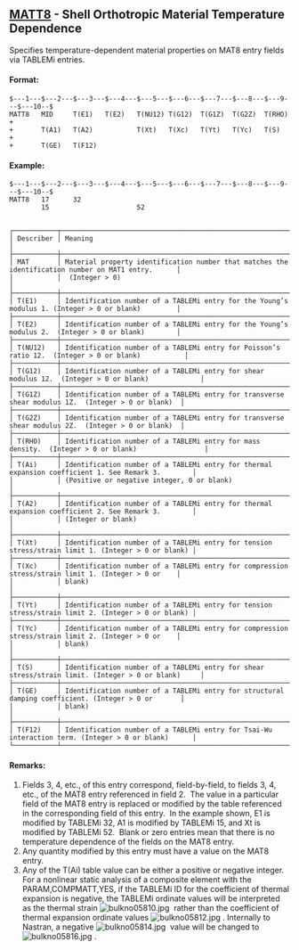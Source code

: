 ## [MATT8](https://help.hexagonmi.com/bundle/MSC_Nastran_2022.4/page/Nastran_Combined_Book/qrg/bulkno/TOC.MATT8.xhtml) - Shell Orthotropic Material Temperature Dependence

Specifies temperature-dependent material properties on MAT8 entry fields via TABLEMi entries.

#### Format:

```nastran
$---1---$---2---$---3---$---4---$---5---$---6---$---7---$---8---$---9---$---10--$
MATT8   MID     T(E1)   T(E2)   T(NU12) T(G12)  T(G1Z)  T(G2Z)  T(RHO)  +       
+       T(A1)   T(A2)           T(Xt)   T(Xc)   T(Yt)   T(Yc)   T(S)    +       
+       T(GE)   T(F12)                                                          
```

#### Example:

```nastran
$---1---$---2---$---3---$---4---$---5---$---6---$---7---$---8---$---9---$---10--$
MATT8   17      32                                                              
        15                      52                                              
                                                                                
```

```text
┌───────────┬────────────────────────────────────────────────────────────────────────────────────────────────────┐
│ Describer │ Meaning                                                                                            │
├───────────┼────────────────────────────────────────────────────────────────────────────────────────────────────┤
│ MAT       │ Material property identification number that matches the identification number on MAT1 entry.      │
│           │  (Integer > 0)                                                                                     │
├───────────┼────────────────────────────────────────────────────────────────────────────────────────────────────┤
│ T(E1)     │ Identification number of a TABLEMi entry for the Young’s modulus 1. (Integer > 0 or blank)         │
├───────────┼────────────────────────────────────────────────────────────────────────────────────────────────────┤
│ T(E2)     │ Identification number of a TABLEMi entry for the Young’s modulus 2.  (Integer > 0 or blank)        │
├───────────┼────────────────────────────────────────────────────────────────────────────────────────────────────┤
│ T(NU12)   │ Identification number of a TABLEMi entry for Poisson’s ratio 12.  (Integer > 0 or blank)           │
├───────────┼────────────────────────────────────────────────────────────────────────────────────────────────────┤
│ T(G12)    │ Identification number of a TABLEMi entry for shear modulus 12.  (Integer > 0 or blank)             │
├───────────┼────────────────────────────────────────────────────────────────────────────────────────────────────┤
│ T(G1Z)    │ Identification number of a TABLEMi entry for transverse shear modulus 1Z.  (Integer > 0 or blank)  │
├───────────┼────────────────────────────────────────────────────────────────────────────────────────────────────┤
│ T(G2Z)    │ Identification number of a TABLEMi entry for transverse shear modulus 2Z.  (Integer > 0 or blank)  │
├───────────┼────────────────────────────────────────────────────────────────────────────────────────────────────┤
│ T(RHO)    │ Identification number of a TABLEMi entry for mass density.  (Integer > 0 or blank)                 │
├───────────┼────────────────────────────────────────────────────────────────────────────────────────────────────┤
│ T(Ai)     │ Identification number of a TABLEMi entry for thermal expansion coefficient 1. See Remark 3.        │
│           │ (Positive or negative integer, 0 or blank)                                                         │
├───────────┼────────────────────────────────────────────────────────────────────────────────────────────────────┤
│ T(A2)     │ Identification number of a TABLEMi entry for thermal expansion coefficient 2. See Remark 3.        │
│           │ (Integer or blank)                                                                                 │
├───────────┼────────────────────────────────────────────────────────────────────────────────────────────────────┤
│ T(Xt)     │ Identification number of a TABLEMi entry for tension stress/strain limit 1. (Integer > 0 or blank) │
├───────────┼────────────────────────────────────────────────────────────────────────────────────────────────────┤
│ T(Xc)     │ Identification number of a TABLEMi entry for compression stress/strain limit 1. (Integer > 0 or    │
│           │ blank)                                                                                             │
├───────────┼────────────────────────────────────────────────────────────────────────────────────────────────────┤
│ T(Yt)     │ Identification number of a TABLEMi entry for tension stress/strain limit 2. (Integer > 0 or blank) │
├───────────┼────────────────────────────────────────────────────────────────────────────────────────────────────┤
│ T(Yc)     │ Identification number of a TABLEMi entry for compression stress/strain limit 2. (Integer > 0 or    │
│           │ blank)                                                                                             │
├───────────┼────────────────────────────────────────────────────────────────────────────────────────────────────┤
│ T(S)      │ Identification number of a TABLEMi entry for shear stress/strain limit. (Integer > 0 or blank)     │
├───────────┼────────────────────────────────────────────────────────────────────────────────────────────────────┤
│ T(GE)     │ Identification number of a TABLEMi entry for structural damping coefficient. (Integer > 0 or       │
│           │ blank)                                                                                             │
├───────────┼────────────────────────────────────────────────────────────────────────────────────────────────────┤
│ T(F12)    │ Identification number of a TABLEMi entry for Tsai-Wu interaction term. (Integer > 0 or blank)      │
└───────────┴────────────────────────────────────────────────────────────────────────────────────────────────────┘
```

#### Remarks:

1. Fields 3, 4, etc., of this entry correspond, field-by-field, to fields 3, 4, etc., of the MAT8 entry referenced in field 2.  The value in a particular field of the MAT8 entry is replaced or modified by the table referenced in the corresponding field of this entry.  In the example shown, E1 is modified by TABLEMi 32, A1 is modified by TABLEMi 15, and Xt is modified by TABLEMi 52.  Blank or zero entries mean that there is no temperature dependence of the fields on the MAT8 entry.
2. Any quantity modified by this entry must have a value on the MAT8 entry.
3. Any of the T(Ai) table value can be either a positive or negative integer. For a nonlinear static analysis of a composite element with the PARAM,COMPMATT,YES, if the TABLEMi ID for the coefficient of thermal expansion is negative, the TABLEMi ordinate values will be interpreted as the thermal strain  ![bulkno05810.jpg](https://help-be.hexagonmi.com/bundle/MSC_Nastran_2022.4/page/Nastran_Combined_Book/qrg/bulkno/../../../assets/bulkno05810.jpg?_LANG=enus)  rather than the coefficient of thermal expansion ordinate values  ![bulkno05812.jpg](https://help-be.hexagonmi.com/bundle/MSC_Nastran_2022.4/page/Nastran_Combined_Book/qrg/bulkno/../../../assets/bulkno05812.jpg?_LANG=enus) . Internally to Nastran, a negative  ![bulkno05814.jpg](https://help-be.hexagonmi.com/bundle/MSC_Nastran_2022.4/page/Nastran_Combined_Book/qrg/bulkno/../../../assets/bulkno05814.jpg?_LANG=enus)  value will be changed to  ![bulkno05816.jpg](https://help-be.hexagonmi.com/bundle/MSC_Nastran_2022.4/page/Nastran_Combined_Book/qrg/bulkno/../../../assets/bulkno05816.jpg?_LANG=enus) .
